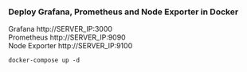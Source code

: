 <h3>Deploy Grafana, Prometheus and Node Exporter in Docker</h3>

Grafana http://SERVER_IP:3000 </br>
Prometheus http://SERVER_IP:9090 </br>
Node Exporter http://SERVER_IP:9100

```
docker-compose up -d
```